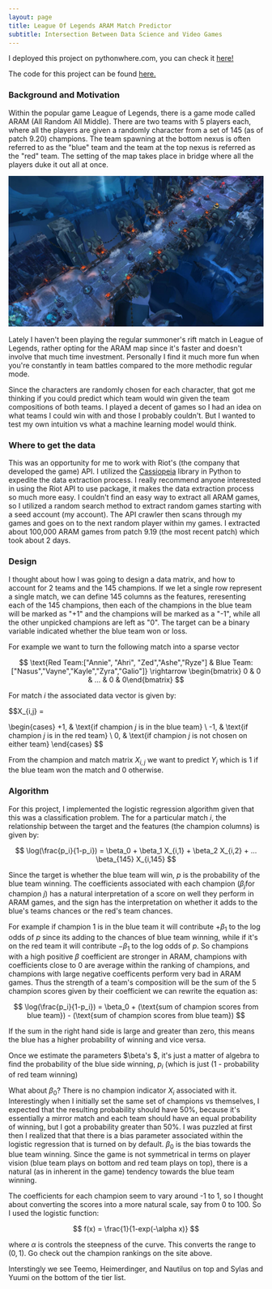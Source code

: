 ```yaml
---
layout: page
title: League Of Legends ARAM Match Predictor
subtitle: Intersection Between Data Science and Video Games 
---
```


I deployed this project on pythonwhere.com, you can check it [here!](http://arampredict.pythonanywhere.com/)

The code for this project can be found [here.](https://github.com/alexnguyen9/aram-predict)

### Background and Motivation

Within the popular game League of Legends, there is a game mode called ARAM (All Random All Middle). There are two teams with 5 players each, where all the players are given a randomly character from a set of 145 (as of patch 9.20) champions.  The team spawning at the bottom nexus is often referred to as the "blue" team and the team at the top nexus is referred as the "red" team.  The setting of the map takes place in bridge where all the players duke it out all at once. 

![GitHub Logo](/img/aram.jpg)


Lately I haven't been playing the regular summoner's rift match in League of Legends, rather opting for the ARAM map since it's faster and doesn't involve that much time investment.  Personally I find it much more fun when you're constantly in team battles compared to the more methodic regular mode. 

Since the characters are randomly chosen for each character, that got me thinking if you could predict which team would win given the team compositions of both teams.  I played a decent of games so I had an idea on what teams I could win with and those I probably couldn't. But I wanted to test my own intuition vs what a machine learning model would think. 

### Where to get the data

This was an opportunity for me to work with Riot's (the company that developed the game) API. I utilized the 
[Cassiopeia](https://github.com/meraki-analytics/cassiopeia) library in Python to expedite the data extraction process. I really recommend anyone interested in using the Riot API to use package, it makes the data extraction process so much more easy.  I couldn't find an easy way to extract all ARAM games, so I utilized a random search method to extract random games starting with a seed account (my account).  The API crawler then scans through my games and goes on to the next random player within my games.  I extracted about 100,000 ARAM games from patch 9.19 (the most recent patch) which took about 2 days.

### Design

I thought about how I was going to design a data matrix, and how to account for 2 teams and the 145 champions.  If we let a single row represent a single match, we can define 145 columns as the features, reresenting each of the 145 champions, then each of the champions in the blue team will be marked as "+1" and the champions will be marked as a "-1", while all the other unpicked champions are left as "0".  The target can be a binary variable indicated whether the blue team won or loss. 

For example we want to turn the following match into a sparse vector

$$ \text{Red Team:["Annie", "Ahri", "Zed","Ashe","Ryze"] & Blue Team:["Nasus","Vayne","Kayle","Zyra","Galio"]} \rightarrow \begin{bmatrix} 0 & 0 & ... & 0 & 0\end{bmatrix} $$


For match $i$ the associated data vector is given by: 

$$X_{i,j} =

\begin{cases}
+1,  & \text{if champion $j$ is in the blue team} \\
-1,  & \text{if champion $j$ is in the red team} \\ 
0,   & \text{if champion $j$ is not chosen on either team}
\end{cases}
$$

From the champion and match matrix $X_{i,j}$ we want to predict $Y_i$ which is 1 if the blue team won the match and 0 otherwise. 

### Algorithm

For this project, I implemented the logistic regression algorithm given that this was a classification problem.  The for a particular match $i$, the relationship between the target and the features (the champion columns) is given by:

$$ \log(\frac{p_i}{1-p_i}) = \beta_0 + \beta_1 X_{i,1} + \beta_2 X_{i,2} + ... \beta_{145} X_{i,145} $$

Since the target is whether the blue team will win, $p$ is the probability of the blue team winning.  The coefficients associated with each champion ($\beta_j \text{for champion $j$}$) has a natural interpretation of a score on well they perform in ARAM games, and the sign has the interpretation on whether it adds to the blue's teams chances or the red's team chances. 

For example if champion 1 is in the blue team it will contribute $+\beta_1$ to the log odds of $p$ since its adding to the chances of blue team winning, while if it's on the red team it will contribute $-\beta_1$ to the log odds of $p$. So champions with a high positive $\beta$ coefficient are stronger in ARAM, champions with coefficients close to 0 are average within the ranking of champions, and champions with large negative coefficents perform very bad in ARAM games.  Thus the strength of a team's composition will be the sum of the 5 champion scores given by their coefficient we can rewrite the equation as:

$$ \log(\frac{p_i}{1-p_i}) = \beta_0 + (\text{sum of champion scores from blue team}) - (\text{sum of champion scores from blue team})  $$

If the sum in the right hand side is large and greater than zero, this means the blue has a higher probability of winning and vice versa. 

Once we estimate the parameters $\beta's $, it's just a matter of algebra to find the probability of the blue side winning, $p_i$ (which is just (1 - probability of red team winning)

What about $\beta_0$?  There is no champion indicator $X_i$ associated with it.  Interestingly when I initially set the same set of champions vs themselves, I expected that the resulting probability should have 50%, because it's essentially a mirror match and each team should have an equal probability of winning, but I got a probability greater than 50%.  I was puzzled at first then I realized that that there is a bias parameter associated within the logistic regression that is turned on by default.  $\beta_0$ is the bias towards the blue team winning. Since the game is not symmetrical in terms on player vision (blue team plays on bottom and red team plays on top), there is a natural (as in inherent in the game) tendency towards the blue team winning. 

The coefficients for each champion seem to vary around  -1 to 1, so I thought about converting the scores into a more natural scale, say from 0 to 100.  So I used the logistic function: 

$$ f(x) = \frac{1}{1-exp(-\alpha x)} $$

where $\alpha$ is controls the steepness of the curve.  This converts the range to $(0,1)$. Go check out the champion rankings on the site above. 

Interstingly we see Teemo, Heimerdinger, and Nautilus on top and Sylas and Yuumi on the bottom of the tier list. 
